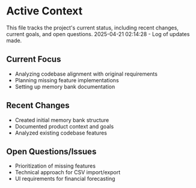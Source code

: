 # Active Context

This file tracks the project's current status, including recent changes, current goals, and open questions.
2025-04-21 02:14:28 - Log of updates made.

## Current Focus

- Analyzing codebase alignment with original requirements
- Planning missing feature implementations
- Setting up memory bank documentation

## Recent Changes

- Created initial memory bank structure
- Documented product context and goals
- Analyzed existing codebase features

## Open Questions/Issues

- Prioritization of missing features
- Technical approach for CSV import/export
- UI requirements for financial forecasting